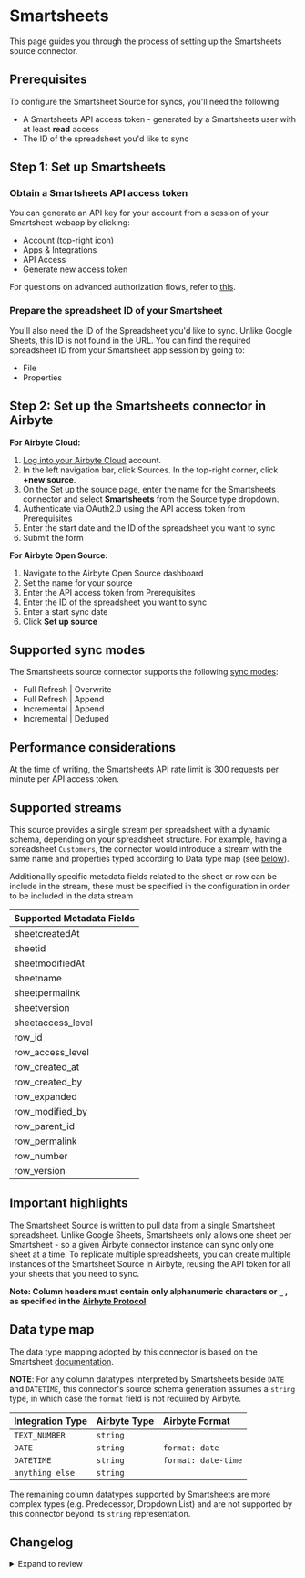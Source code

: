 # Smartsheets

This page guides you through the process of setting up the Smartsheets source connector.

## Prerequisites

To configure the Smartsheet Source for syncs, you'll need the following:

- A Smartsheets API access token - generated by a Smartsheets user with at least **read** access
- The ID of the spreadsheet you'd like to sync

## Step 1: Set up Smartsheets

### Obtain a Smartsheets API access token

You can generate an API key for your account from a session of your Smartsheet webapp by clicking:

- Account (top-right icon)
- Apps & Integrations
- API Access
- Generate new access token

For questions on advanced authorization flows, refer to [this](https://www.smartsheet.com/content-center/best-practices/tips-tricks/api-getting-started).

### Prepare the spreadsheet ID of your Smartsheet

You'll also need the ID of the Spreadsheet you'd like to sync. Unlike Google Sheets, this ID is not found in the URL. You can find the required spreadsheet ID from your Smartsheet app session by going to:

- File
- Properties

## Step 2: Set up the Smartsheets connector in Airbyte

**For Airbyte Cloud:**

1. [Log into your Airbyte Cloud](https://cloud.airbyte.com/workspaces) account.
2. In the left navigation bar, click Sources. In the top-right corner, click **+new source**.
3. On the Set up the source page, enter the name for the Smartsheets connector and select **Smartsheets** from the Source type dropdown.
4. Authenticate via OAuth2.0 using the API access token from Prerequisites
5. Enter the start date and the ID of the spreadsheet you want to sync
6. Submit the form

**For Airbyte Open Source:**

1. Navigate to the Airbyte Open Source dashboard
2. Set the name for your source
3. Enter the API access token from Prerequisites
4. Enter the ID of the spreadsheet you want to sync
5. Enter a start sync date
6. Click **Set up source**

## Supported sync modes

The Smartsheets source connector supports the following [sync modes](https://docs.airbyte.com/cloud/core-concepts#connection-sync-modes):

- Full Refresh | Overwrite
- Full Refresh | Append
- Incremental | Append
- Incremental | Deduped

## Performance considerations

At the time of writing, the [Smartsheets API rate limit](https://developers.smartsheet.com/blog/smartsheet-api-best-practices#be-practical-adhere-to-rate-limiting-guidelines) is 300 requests per minute per API access token.

## Supported streams

This source provides a single stream per spreadsheet with a dynamic schema, depending on your spreadsheet structure.
For example, having a spreadsheet `Customers`, the connector would introduce a stream with the same name and properties typed according to Data type map (see [below](https://docs.airbyte.com/integrations/sources/smartsheets/#data-type-map)).

Additionallly specific metadata fields related to the sheet or row can be include in the stream, these must be specified in the configuration in order to be included in the data stream

| Supported Metadata Fields |
| ------------------------- |
| sheetcreatedAt            |
| sheetid                   |
| sheetmodifiedAt           |
| sheetname                 |
| sheetpermalink            |
| sheetversion              |
| sheetaccess_level         |
| row_id                    |
| row_access_level          |
| row_created_at            |
| row_created_by            |
| row_expanded              |
| row_modified_by           |
| row_parent_id             |
| row_permalink             |
| row_number                |
| row_version               |

## Important highlights

The Smartsheet Source is written to pull data from a single Smartsheet spreadsheet. Unlike Google Sheets, Smartsheets only allows one sheet per Smartsheet - so a given Airbyte connector instance can sync only one sheet at a time. To replicate multiple spreadsheets, you can create multiple instances of the Smartsheet Source in Airbyte, reusing the API token for all your sheets that you need to sync.

**Note: Column headers must contain only alphanumeric characters or `_` , as specified in the** [**Airbyte Protocol**](../../understanding-airbyte/airbyte-protocol.md).

## Data type map

The data type mapping adopted by this connector is based on the Smartsheet [documentation](https://smartsheet-platform.github.io/api-docs/index.html?python#column-types).

**NOTE**: For any column datatypes interpreted by Smartsheets beside `DATE` and `DATETIME`, this connector's source schema generation assumes a `string` type, in which case the `format` field is not required by Airbyte.

| Integration Type | Airbyte Type | Airbyte Format      |
| :--------------- | :----------- | :------------------ |
| `TEXT_NUMBER`    | `string`     |                     |
| `DATE`           | `string`     | `format: date`      |
| `DATETIME`       | `string`     | `format: date-time` |
| `anything else`  | `string`     |                     |

The remaining column datatypes supported by Smartsheets are more complex types (e.g. Predecessor, Dropdown List) and are not supported by this connector beyond its `string` representation.

## Changelog

<details>
  <summary>Expand to review</summary>

| Version | Date       | Pull Request                                             | Subject                                                   |
| :------ | :--------- | :------------------------------------------------------- | :-------------------------------------------------------- |
| 1.1.9 | 2024-07-10 | [41410](https://github.com/airbytehq/airbyte/pull/41410) | Update dependencies |
| 1.1.8 | 2024-07-09 | [41092](https://github.com/airbytehq/airbyte/pull/41092) | Update dependencies |
| 1.1.7 | 2024-07-06 | [40844](https://github.com/airbytehq/airbyte/pull/40844) | Update dependencies |
| 1.1.6 | 2024-06-25 | [40285](https://github.com/airbytehq/airbyte/pull/40285) | Update dependencies |
| 1.1.5 | 2024-06-22 | [40003](https://github.com/airbytehq/airbyte/pull/40003) | Update dependencies |
| 1.1.4 | 2024-06-06 | [39166](https://github.com/airbytehq/airbyte/pull/39166) | [autopull] Upgrade base image to v1.2.2 |
| 1.1.3 | 2024-05-21 | [38505](https://github.com/airbytehq/airbyte/pull/38505) | [autopull] base image + poetry + up_to_date |
| 1.1.2 | 2024-01-08 | [1234](https://github.com/airbytehq/airbyte/pull/1234) | prepare for airbyte-lib |
| 1.1.1 | 2023-06-06 | [27096](https://github.com/airbytehq/airbyte/pull/27096) | Fix error when optional metadata fields are not set |
| 1.1.0 | 2023-06-02 | [22382](https://github.com/airbytehq/airbyte/pull/22382) | Add support for ingesting metadata fields |
| 1.0.2 | 2023-05-12 | [26024](https://github.com/airbytehq/airbyte/pull/26024) | Fix dependencies conflict |
| 1.0.1 | 2023-04-27 | [25562](https://github.com/airbytehq/airbyte/pull/25562) | Update testing dependencies |
| 1.0.0 | 2023-02-19 | [23237](https://github.com/airbytehq/airbyte/pull/23237) | Fix OAuth2.0 token refresh |
| 0.1.14 | 2023-02-07 | [22419](https://github.com/airbytehq/airbyte/pull/22419) | OAuth2.0 support - enabled; add allowed hosts |
| 0.1.13 | 2022-12-02 | [20017](https://github.com/airbytehq/airbyte/pull/20017) | OAuth2.0 support - disabled |
| 0.1.12 | 2022-04-30 | [12500](https://github.com/airbytehq/airbyte/pull/12500) | Improve input configuration copy |
| 0.1.11 | 2022-04-27 | [12203](https://github.com/airbytehq/airbyte/pull/12203) | Doc improvements |
| 0.1.10 | 2022-04-15 | [12077](https://github.com/airbytehq/airbyte/pull/12077) | Implement incremental read and improve code test coverage |
| 0.1.9 | 2022-04-12 | [11911](https://github.com/airbytehq/airbyte/pull/11911) | Bugfix: scrambled columns |
| 0.1.8 | 2022-02-04 | [9792](https://github.com/airbytehq/airbyte/pull/9792) | Added oauth support |

</details>
